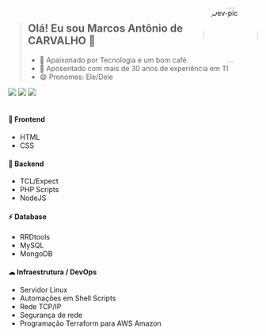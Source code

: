 <div style="display: inline_block"><br>
  <img align="right" alt="Dev-pic" style="border-radius: 50%; width: auto; height: 110px;" src="https://marquesfernandes.com/wp-content/uploads/2020/08/Servidor-e1597608701874-1536x568.jpg">
</div>

>## Olá! Eu sou Marcos Antônio de CARVALHO 👋 
> - 💖 Apaixonado por Tecnologia e um bom café.
> - 👀 Aposentado com mais de 30 anos de experiência em TI
> - 😄 Pronomes: Ele/Dele

 <!-- 
 Etiquetas para contato
 https://dev.to/envoy_/150-badges-for-github-pnk 
 -->
 <div> 
  <a href = "mailto:marcos.antonio.carvalho@gmail.com"><img src="https://img.shields.io/badge/-Gmail-%23333?style=for-the-badge&logo=gmail&logoColor=white" target="_blank"></a>   
  <a href="https://www.linkedin.com/in/marcos-antonio-carvalho-5673218a" target="_blank"><img src="https://img.shields.io/badge/-LinkedIn-%230077B5?style=for-the-badge&logo=linkedin&logoColor=white" target="_blank"></a> 
  <a href = "https://web.whatsapp.com/+5561981575525"><img src="https://img.shields.io/badge/WhatsApp-25D366?style=for-the-badge&logo=whatsapp&logoColor=white" target="_blank"></a>  
</div>
<br>

#### 🚀 Frontend
- HTML 
- CSS

#### 🚀 Backend
- TCL/Expect
- PHP Scripts
- NodeJS

#### ⚡ Database
- RRDtools
- MySQL
- MongoDB

#### ☁ Infraestrutura / DevOps
- Servidor Linux  
- Automações em Shell Scripts
- Rede TCP/IP
- Segurança de rede
- Programação Terraform para AWS Amazon


<!--
**dev-carvalho/dev-carvalho** is a ✨ _special_ ✨ repository because its `README.md` (this file) appears on your GitHub profile.

Here are some ideas to get you started:

- 🔭 I’m currently working on ...
- 🌱 I’m currently learning ...
- 👯 I’m looking to collaborate on ...
- 🤔 I’m looking for help with ...
- 💬 Ask me about ...
- 📫 How to reach me: ...
- 😄 Pronouns: ...
- ⚡ Fun fact: ...
- 🌱 Estudando NodeJS e MongoDB
-->


